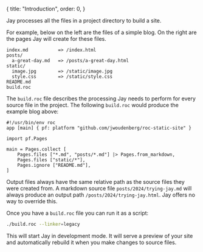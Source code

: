 {
    title: "Introduction",
    order: 0,
}

Jay processes all the files in a project directory to build a site.

For example, below on the left are the files of a simple blog.
On the right are the pages Jay will create for these files.

```
index.md           => /index.html
posts/
  a-great-day.md   => /posts/a-great-day.html
static/
  image.jpg        => /static/image.jpg
  style.css        => /static/style.css
README.md
build.roc
```

The `build.roc` file describes the processing Jay needs to perform for every
source file in the project. The following `build.roc` would produce the
example blog above:

```roc
#!/usr/bin/env roc
app [main] { pf: platform "github.com/jwoudenberg/roc-static-site" }

import pf.Pages

main = Pages.collect [
    Pages.files ["*.md", "posts/*.md"] |> Pages.from_markdown,
    Pages.files ["static/*"],
    Pages.ignore ["README.md"],
]
```

Output files always have the same relative path as the source files they
were created from. A markdown source file `posts/2024/trying-jay.md` will
always produce an output path `/posts/2024/trying-jay.html`. Jay offers no
way to override this.

Once you have a `build.roc` file you can run it as a script:

```sh
./build.roc --linker=legacy
```

This will start Jay in development mode. It will serve a preview of your
site and automatically rebuild it when you make changes to source files.
